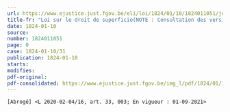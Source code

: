 ```yaml
---
url: https://www.ejustice.just.fgov.be/eli/loi/1824/01/10/1824011051/justel
title-fr: "Loi sur le droit de superficie(NOTE : Consultation des versions antérieures à partir du 14-05-2014 et mise à jour au 17-03-2020)"
date: 1824-01-10
source:
number: 1824011051
page: 0
case: 1824-01-10/31
publication: 1824-01-10
starts:
modifies:
pdf-original:
pdf-consolidated: https://www.ejustice.just.fgov.be/img_l/pdf/1824/01/10/1824011051_F.pdf
---
```


`[Abrogé] <L 2020-02-04/16, art. 33, 003; En vigueur : 01-09-2021>`
